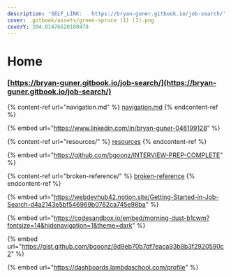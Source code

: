 ```yaml
---
description: 'SELF_LINK:   https://bryan-guner.gitbook.io/job-search/'
cover: .gitbook/assets/green-spruce (1) (1).png
coverY: 204.01476620180478
---
```


# Home

### [https://bryan-guner.gitbook.io/job-search/](https://bryan-guner.gitbook.io/job-search/)

{% content-ref url="navigation.md" %}
[navigation.md](navigation.md)
{% endcontent-ref %}

{% embed url="https://www.linkedin.com/in/bryan-guner-046199128" %}

{% content-ref url="resources/" %}
[resources](resources/)
{% endcontent-ref %}

{% embed url="https://github.com/bgoonz/INTERVIEW-PREP-COMPLETE" %}

{% content-ref url="broken-reference/" %}
[broken-reference](broken-reference/)
{% endcontent-ref %}

{% embed url="https://webdevhub42.notion.site/Getting-Started-in-Job-Search-d4a2143e5bf546969b0762ca745e98ba" %}

{% embed url="https://codesandbox.io/embed/morning-dust-b1cwm?fontsize=14&hidenavigation=1&theme=dark" %}

{% embed url="https://gist.github.com/bgoonz/8d9eb70b7df7eaca93b8b3f2920590c2" %}

{% embed url="https://dashboards.lambdaschool.com/profile" %}
